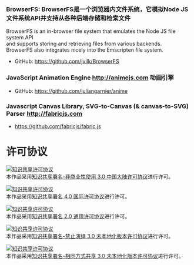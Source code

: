 


### BrowserFS: BrowserFS是一个浏览器内文件系统，它模拟Node JS文件系统API并支持从各种后端存储和检索文件
BrowserFS is an in-browser file system that emulates the Node JS file system API   
and supports storing and retrieving files from various backends.   
BrowserFS also integrates nicely into the Emscripten file system.  

- GitHub: https://github.com/jvilk/BrowserFS


### JavaScript Animation Engine http://animejs.com 动画引擎
- GitHub: https://github.com/juliangarnier/anime


### Javascript Canvas Library, SVG-to-Canvas (& canvas-to-SVG) Parser http://fabricjs.com
- https://github.com/fabricjs/fabric.js






# 许可协议
<a rel="license" href="http://creativecommons.org/licenses/by-nc/3.0/cn/"><img alt="知识共享许可协议" style="border-width:0" src="https://i.creativecommons.org/l/by-nc/3.0/cn/88x31.png" /></a><br />本作品采用<a rel="license" href="http://creativecommons.org/licenses/by-nc/3.0/cn/">知识共享署名-非商业性使用 3.0 中国大陆许可协议</a>进行许可。

<a rel="license" href="http://creativecommons.org/licenses/by/4.0/"><img alt="知识共享许可协议" style="border-width:0" src="https://i.creativecommons.org/l/by/4.0/88x31.png" /></a><br />本作品采用<a rel="license" href="http://creativecommons.org/licenses/by/4.0/">知识共享署名 4.0 国际许可协议</a>进行许可。


<a rel="license" href="http://creativecommons.org/licenses/by/2.0/"><img alt="知识共享许可协议" style="border-width:0" src="https://i.creativecommons.org/l/by/2.0/88x31.png" /></a><br />本作品采用<a rel="license" href="http://creativecommons.org/licenses/by/2.0/">知识共享署名 2.0 通用许可协议</a>进行许可。

<a rel="license" href="http://creativecommons.org/licenses/by-nd/3.0/"><img alt="知识共享许可协议" style="border-width:0" src="https://i.creativecommons.org/l/by-nd/3.0/88x31.png" /></a><br />本作品采用<a rel="license" href="http://creativecommons.org/licenses/by-nd/3.0/">知识共享署名-禁止演绎 3.0 未本地化版本许可协议</a>进行许可。


<a rel="license" href="http://creativecommons.org/licenses/by-sa/3.0/"><img alt="知识共享许可协议" style="border-width:0" src="https://i.creativecommons.org/l/by-sa/3.0/88x31.png" /></a><br />本作品采用<a rel="license" href="http://creativecommons.org/licenses/by-sa/3.0/">知识共享署名-相同方式共享 3.0 未本地化版本许可协议</a>进行许可。
